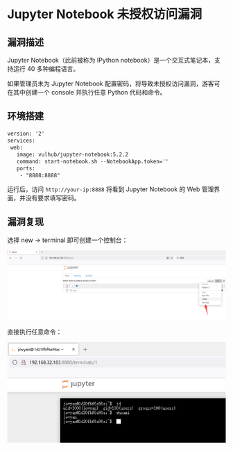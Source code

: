 # Jupyter Notebook 未授权访问漏洞

## 漏洞描述

Jupyter Notebook（此前被称为 IPython notebook）是一个交互式笔记本，支持运行 40 多种编程语言。

如果管理员未为 Jupyter Notebook 配置密码，将导致未授权访问漏洞，游客可在其中创建一个 console 并执行任意 Python 代码和命令。

## 环境搭建

```
version: '2'
services:
 web:
   image: vulhub/jupyter-notebook:5.2.2
   command: start-notebook.sh --NotebookApp.token=''
   ports:
    - "8888:8888"
```

运行后，访问 `http://your-ip:8888` 将看到 Jupyter Notebook 的 Web 管理界面，并没有要求填写密码。

## 漏洞复现

选择 new -> terminal 即可创建一个控制台：

![image-20220726145024450](../../.gitbook/assets/image-20220726145024450.png)

直接执行任意命令：

![image-20220726145054024](../../.gitbook/assets/image-20220726145054024.png)



